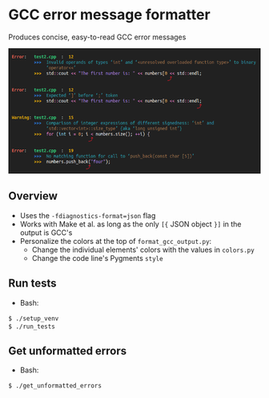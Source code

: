 
# GCC error message formatter

Produces concise, easy-to-read GCC error messages<br>

<img src='cpp_output.png' height='250px'>


## Overview

- Uses the `-fdiagnostics-format=json` flag
- Works with Make et al. as long as the only `[{` JSON object `}]` in the output is GCC's
- Personalize the colors at the top of `format_gcc_output.py`:
  - Change the individual elements' colors with the values in `colors.py`
  - Change the code line's Pygments `style`



## Run tests

- Bash:
```
$ ./setup_venv
$ ./run_tests
```


## Get unformatted errors

- Bash:
```
$ ./get_unformatted_errors
```
